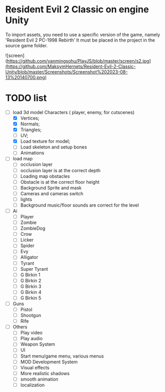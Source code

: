 # Resident Evil 2 Classic on engine Unity

To import assets, you need to use a specific version of the game, namely 'Resident Evil 2 PC-1998 Rebirth'
It must be placed in the project in the source game folder.

![screen](https://github.com/yanmingsohu/PlayJS/blob/master/screen/s2.jpg](https://github.com/MaksymHernets/Resident-Evil-2-Classic-Unity/blob/master/Screenshots/Screenshot%202023-08-13%20140700.png)

# TODO list

* [ ] load 3d model Characters ( player, enemy, for cutscenes)
  * [x] Vertices;
  * [x] Normals;
  * [x] Triangles;
  * [ ] UV;
  * [x] Load texture for model;
  * [ ] Load skeleton and setup bones
  * [ ] Animations
* [ ] load map
  * [ ] occlusion layer
  * [ ] occlusion layer is at the correct depth
  * [ ] Loading map obstacles
  * [ ] Obstacle is at the correct floor height
  * [ ] Background Sprite and mask
  * [ ] Cameras and cameras switch
  * [ ] lights
  * [ ] Background music/floor sounds are correct for  the level
* [ ] Ai
  * [ ] Player
  * [ ] Zombie
  * [ ] ZombieDog
  * [ ] Crow
  * [ ] Licker
  * [ ] Spider
  * [ ] Evy
  * [ ] Alligator
  * [ ] Tyrant
  * [ ] Super Tyrant
  * [ ] G Birkin 1
  * [ ] G Birkin 2
  * [ ] G Birkin 3
  * [ ] G Birkin 4
  * [ ] G Birkin 5
* [ ] Guns
  * [ ] Pistol
  * [ ] Shootgun
  * [ ] Rife
* [ ] Others
  * [ ] Play video
  * [ ] Play audio
  * [ ] Weapon System
  * [ ] UI
  * [ ] Start menu/game menu, various menus
  * [ ] MOD Development System
  * [ ] Visual effects
  * [ ] More realistic shadows
  * [ ] smooth animation
  * [ ] localization
